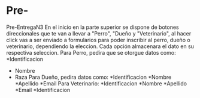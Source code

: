 # Pre-
Pre-EntregaN3
En el inicio en la parte superior se dispone de botones direccionales que te van a llevar a "Perro", "Dueño y "Veterinario", 
al hacer click vas a ser enviado a formularios para poder inscribir al perro, dueño o veterinario, dependiendo la eleccion.
Cada opción almacenara el dato en su respectiva seleccion.
Para Perro, pedira que se otorgue datos como:
*Identificacion
* Nombre
* Raza
Para Dueño, pedira datos como:
*Identificacion
*Nombre
*Apellido
*Email
Para Veterinario:
*Identificacion
*Nombre
*Apellido
*Email
*Identificacion
